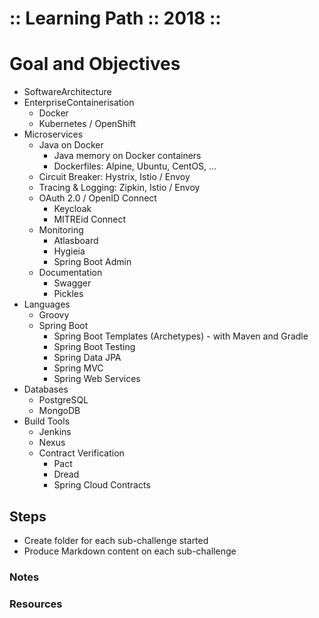 :: Learning Path :: 2018 ::
===========================

# Goal and Objectives

- SoftwareArchitecture
- EnterpriseContainerisation
    - Docker
    - Kubernetes / OpenShift
- Microservices
    - Java on Docker
        - Java memory on Docker containers
        - Dockerfiles: Alpine, Ubuntu, CentOS, ...
    - Circuit Breaker: Hystrix, Istio / Envoy
    - Tracing & Logging: Zipkin, Istio / Envoy
    - OAuth 2.0 / OpenID Connect
        - Keycloak
        - MITREid Connect
    - Monitoring
        - Atlasboard
        - Hygieia
        - Spring Boot Admin
    - Documentation
        - Swagger
        - Pickles
- Languages
    - Groovy
    - Spring Boot
        - Spring Boot Templates (Archetypes) - with Maven and Gradle
        - Spring Boot Testing
        - Spring Data JPA
        - Spring MVC
        - Spring Web Services
- Databases
    - PostgreSQL
    - MongoDB
- Build Tools
    - Jenkins
    - Nexus
    - Contract Verification
        - Pact
        - Dread
        - Spring Cloud Contracts

## Steps

- Create folder for each sub-challenge started
- Produce Markdown content on each sub-challenge

### Notes

### Resources
